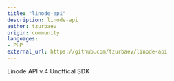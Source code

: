 ```yaml
---
title: "linode-api"
description: linode-api
author: tzurbaev
origin: community
languages:
- PHP
external_url: https://github.com/tzurbaev/linode-api
---
```

Linode API v.4 Unoffical SDK
